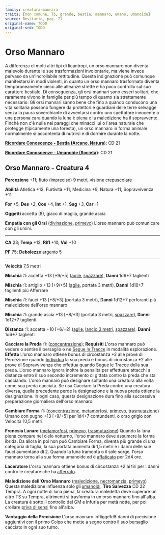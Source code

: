 ```yaml
---
family: creatura-mannara
traits: [non comune, lb, grande, bestia, mannaro, umano, umanoide]
source: Bestiario, pag. 71
original-name: TODO
original-srd: TODO
---
```


# Orso Mannaro

A differenza di molti altri tipi di licantropi, un orso mannaro non diventa
maIevolo durante le sue trasformazioni involontarie, ma viene invece pervaso da
un'incrollabile rettitudine. Questa indignazione può comunque manifestarsi in
modi violenti, in quanto un orso mannaro trasformato diventa temporaneamente
cieco alle alleanze strette e ha poco controllo sul suo carattere bestiale. Di
conseguenza, gli orsi mannari sono esseri solitari, che raramente vivono in
famiglie per più tempo di quanto sia strettamente necessario. Gli orsi mannari
sanno bene che fino a quando conducono una vita solitaria possono fungere da
protettori e guardiani delle terre selvagge senza la paura soverchiante di
avventarsi contro uno spettatore innocente o una persona cara quando la luna è
piena e la maledizione ha il sopravvento. Finché non c'è nulla nei paraggi che
minacci lui o l'area naturale che protegge (tipicamente una foresta), un orso
mannaro in forma animale normalmente si accontenta di nutrirsi e di dormire
durante la notte.

**[Ricordare Conoscenze - Bestia (Arcano, Natura)](/azioni/abilita/ricordare-conoscenze)**:
CD 21

**[Ricordare Conoscenze - Umanoide (Società)](/azioni/abilita/ricordare-conoscenze)**:
CD 21

## Orso Mannaro - Creatura 4

**Percezione** +11; fiuto (impreciso) 9 metri, visione crepuscolare

**Abilità** Atletica +12, Furtività +11, Medicina +9, Natura +11, Sopravvivenza
+11

**For** +5, **Des** +2, **Cos** +4, **Int** +1, **Sag** +3, **Car** -1

**Oggetti** accetta (8), giaco di maglia, grande ascia

**Empatia con gli Orsi** ([divinazione](/tratti/divinazione),
[primevo](/tratti/primevo)) L'orso mannaro può comunicare con gli ursini.

---

**CA** 23; **Temp** +12, **Rifl** +10, **Vol** +10

**PF** 75; **Debolezze** argento 5

---

**Velocità** 7,5 metri

**Mischia** :1: accetta +13 \[+9/+5] ([agile](/tratti/agile),
[spazzare](/tratti/spazzare)), **Danni** 1d6+7 taglienti

**Mischia** :1: artiglio +13 \[+9/+5] ([agile](/tratti/agile), portata 3 metri),
**Danni** 1d10+7 taglienti più Afferrare

**Mischia** :1: fauci +13 \[+8/+3] (portata 3 metri), **Danni** 1d12+7
perforanti più maledizione dell'orso mannaro

**Mischia** :1: grande ascia +13 \[+8/+3] (portata 3 metri,
[spazzare](/tratti/spazzare)), **Danni** 1d12+7 taglienti

**Distanza** :1: accetta +10 \[+6/+2] ([agile](/tratti/agile),
[lancio 3 metri](/tratti/lancio), [spazzare](/tratti/spazzare)), **Danni** 1d6+7
taglienti

**Cacciare la Preda** :1: ([concentrazione](/tratti/concentrazione));
**Requisiti** L'orso mannaro può vedere o sentire il bersaglio o ne
[Segue le Tracce](/azioni/seguire-tracce) in modalità esplorazione. **Effetto**
L'orso mannaro ottiene bonus di circostanza +2 alle prove di Percezione quando
[Individua](/azioni/individuare) la sua preda e bonus di circostanza +2 alle
prove di Sopravvivenza che effettua quando Segue le Tracce della sua preda.
L'orso mannaro ignora inoltre la penalità per effettuare attacchi a distanza
entro il suo secondo incremento di gittata contro la preda che sta cacciando.
L'orso mannaro può designare soltanto una creatura alla volta come sua preda
cacciata. Se usa Cacciare la Preda contro una creatura diversa, quella
precedente perde la designazione e la nuova preda ottiene la designazione. ln
ogni caso, questa designazione dura fino alla successiva preparazione
giornaliera dell'orso mannaro.

**Cambiare Forma** :1: ([concentrazione](/tratti/concentrazione),
[metamorfosi](/tratti/metamorfosi), [primevo](/tratti/primevo),
[trasmutazione](/tratti/trasmutazione)) Umano con pugno +13 \[+9/+5] per 1d4+7
contundenti, o orso grigio con Velocità 10,5 metri.

**Frenesia Lunare** ([metamorfosi](/tratti/metamorfosi),
[primevo](/tratti/primevo), [trasmutazione](/tratti/trasmutazione)) Quando la
luna piena compare nel cielo notturno, l'orso mannaro deve assumere la forma
ibrida. Da allora in poi non può Cambiare Forma, diventa più grande di una
categoria di taglia, la sua portata aumenta di 1,5 metri e i danni delle sue
fauci aumentano di 2. Quando la luna tramonta o il sole sorge, l'orso mannaro
torna alla sua forma umanoide ed è [affaticato](/condizioni/affaticato) per 2d4
ore.

**Laceratore** L'orso mannaro ottiene bonus di circostanza +2 ai tiri per i
danni contro le creature che ha [afferrato](/condizioni/afferrato).

**Maledizione dell'Orso Mannaro** ([maledizione](/tratti/maledizione),
[necromanzia](/tratti/necromanzia), [primevo](/tratti/primevo)) Questa
maledizione influenza solo gli [umanoidi](/tratti/umanoide). **Tiro Salvezza**
CD 22 Tempra. A ogni notte di luna piena, la creatura maledetta deve superare un
altro TS su Tempra, altrimenti si trasforma in un orso mannaro fino all'alba. La
creatura è sotto il controllo del GM e infuria per metà notte, per poi crollare
[priva di sensi](/condizioni/privo-di-sensi) fino all'alba.

**Vantaggio della Precisione** L'orso mannaro infligge1d8 danni di precisione
aggiuntivi con il primo Colpo che mette a segno contro il suo bersaglio cacciato
in ogni suo turno.

